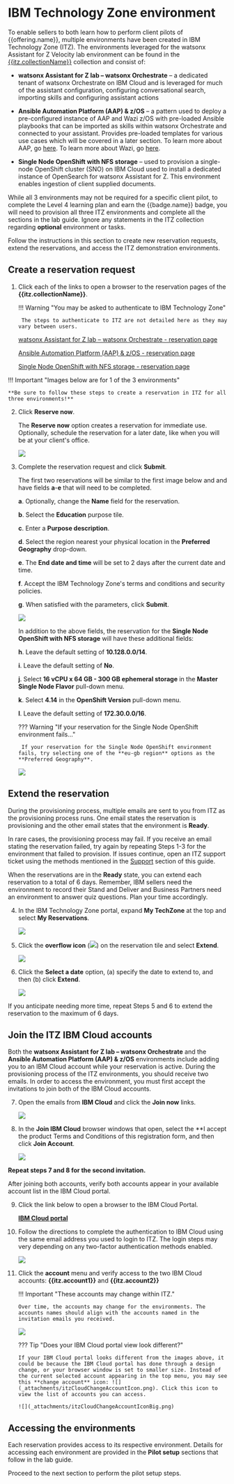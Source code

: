 # IBM Technology Zone environment
To enable sellers to both learn how to perform client pilots of {{offering.name}}, multiple environments have been created in IBM Technology Zone (ITZ). The environments leveraged for the watsonx Assistant for Z Velocity lab environment can be found in the <a href="{{itz.collectionURL}}" target="_blank">{{itz.collectionName}}</a> collection and consist of:

- **watsonx Assistant for Z lab – watsonx Orchestrate** – a dedicated tenant of watsonx Orchestrate on IBM Cloud and is leveraged for much of the assistant configuration, configuring conversational search, importing skills and configuring assistant actions

- **Ansible Automation Platform (AAP) & z/OS** – a pattern used to deploy a pre-configured instance of AAP and Wazi z/OS with pre-loaded Ansible playbooks that can be imported as skills within watsonx Orchestrate and connected to your assistant. Provides pre-loaded templates for various use cases which will be covered in a later section. To learn more about AAP, go <a href="https://www.redhat.com/en/technologies/management/ansible" target="_blank">here</a>. To learn more about Wazi, go <a href="https://www.ibm.com/cloud/wazi-as-a-service" target="_blank">here</a>.

- **Single Node OpenShift with NFS storage** – used to provision a single-node OpenShift cluster (SNO) on IBM Cloud used to install a dedicated instance of OpenSearch for watsonx Assistant for Z. This environment enables ingestion of client supplied documents.

<!-- Add architecture info here -->

While all 3 environments may not be required for a specific client pilot, to complete the Level 4 learning plan and earn the {{badge.name}} badge, you will need to provision all three ITZ environments and complete all the sections in the lab guide. Ignore any statements in the ITZ collection regarding **optional** environment or tasks. 

 <!-- ITZ currently restricts individual users to a maximum of two concurrent environment reservations for the purpose of education or training. To overcome this limitation, an IBM Sales Cloud opportunity number has been created: #######. You will use this number when creating your reservations. This opportunity number should only be used for the purpose of completing this training. -->

Follow the instructions in this section to create new reservation requests, extend the reservations, and access the ITZ demonstration environments.
## Create a reservation request
1. Click each of the links to open a browser to the reservation pages of the **{{itz.collectionName}}**.

    !!! Warning "You may be asked to authenticate to IBM Technology Zone"

        The steps to authenticate to ITZ are not detailed here as they may vary between users.

    <a href="{{itz.orchestrateEnv}}" target="_blank">watsonx Assistant for Z lab – watsonx Orchestrate - reservation page</a>
    
    <a href="{{itz.aapEnv}}" target="_blank">Ansible Automation Platform (AAP) & z/OS - reservation page</a>
    
    <a href="{{itz.snoEnv}}" target="_blank">Single Node OpenShift with NFS storage - reservation page</a>

!!! Important "Images below are for 1 of the 3 environments"

    **Be sure to follow these steps to create a reservation in ITZ for all three environments!**

2. Click **Reserve now**.

    The **Reserve now** option creates a reservation for immediate use. Optionally, schedule the reservation for a later date, like when you will be at your client's office.

    ![](_attachments/itzRSVPReserveNow.png)

3. Complete the reservation request and click **Submit**.

    The first two reservations will be similar to the first image below and and have fields **a**-**e** that will need to be completed.

    **a**. Optionally, change the **Name** field for the reservation.

    **b**. Select the **Education** purpose tile.

    **c**. Enter a **Purpose description**.

    **d**. Select the region nearest your physical location in the **Preferred Geography** drop-down.

    **e**. The **End date and time** will be set to 2 days after the current date and time.

    **f**. Accept the IBM Technology Zone's terms and conditions and security policies.

    **g**. When satisfied with the parameters, click **Submit**.

    ![](_attachments/itzRSVPReservationPage.png)

    In addition to the above fields, the reservation for the **Single Node OpenShift with NFS storage** will have these additional fields:

    **h**. Leave the default setting of **10.128.0.0/14**.

    **i**. Leave the default setting of **No**.

    **j**. Select **16 vCPU x 64 GB - 300 GB ephemeral storage** in the **Master Single Node Flavor** pull-down menu.

    **k**. Select **4.14** in the **OpenShift Version** pull-down menu.

    **l**. Leave the default setting of **172.30.0.0/16**.

    ??? Warning "If your reservation for the Single Node OpenShift environment fails..."

        If your reservation for the Single Node OpenShift environment fails, try selecting one of the **eu-gb region** options as the **Preferred Geography**.

    ![](_attachments/itzRSVPReservationPage2.png)

<div style="page-break-after: always;"></div>

## Extend the reservation
During the provisioning process, multiple emails are sent to you from ITZ as the provisioning process runs. One email states the reservation is provisioning and the other email states that the environment is **Ready**.

In rare cases, the provisioning process may fail. If you receive an email stating the reservation failed, try again by repeating Steps 1-3 for the environment that failed to provision. If issues continue, open an ITZ support ticket using the methods mentioned in the [Support](index.md#support) section of this guide.

When the reservations are in the **Ready** state, you can extend each reservation to a total of 6 days. Remember, IBM sellers need the environment to record their Stand and Deliver and Business Partners need an environment to answer quiz questions. Plan your time accordingly.

4. In the IBM Technology Zone portal, expand **My TechZone** at the top and select **My Reservations**.

    ![](_attachments/itzMyReservations.png)

5. Click the **overflow icon** (![](_attachments/overflowIcon.png)) on the reservation tile and select **Extend**.

    ![](_attachments/itzExtendMenu.png)
<div style="page-break-after: always;"></div>

6. Click the **Select a date** option, (a) specify the date to extend to, and then (b) click **Extend**.

    ![](_attachments/itzExtendRsvp.png)

If you anticipate needing more time, repeat Steps 5 and 6 to extend the reservation to the maximum of 6 days.
<div style="page-break-after: always;"></div>

## Join the ITZ IBM Cloud accounts
Both the **watsonx Assistant for Z lab – watsonx Orchestrate** and the **Ansible Automation Platform (AAP) & z/OS** environments include adding you to an IBM Cloud account while your reservation is active. During the provisioning process of the ITZ environments, you should receive two emails. In order to access the environment, you must first accept the invitations to join both of the IBM Cloud accounts. 

7. Open the emails from **IBM Cloud** and click the **Join now** links.

    ![](_attachments/itzJoinCloudEmail.png)

8. In the **Join IBM Cloud** browser windows that open, select the **I accept the product Terms and Conditions of this registration form, and then click **Join Account**.

    ![](_attachments/itzJoinCloud.png)

**Repeat steps 7 and 8 for the second invitation.**

After joining both accounts, verify both accounts appear in your available account list in the IBM Cloud portal.

9. Click the link below to open a browser to the IBM Cloud Portal.

    <a href="cloud.ibm.com" target="_blank">**IBM Cloud portal**</a>

10. Follow the directions to complete the authentication to IBM Cloud using the same email address you used to login to ITZ. The login steps may very depending on any two-factor authentication methods enabled. 

    ![](_attachments/itzCloudLogin.png)

11. Click the **account** menu and verify access to the two IBM Cloud accounts: **{{itz.account1}}** and **{{itz.account2}}**

    !!! Important "These accounts may change within ITZ."

        Over time, the accounts may change for the environments. The accounts names should align with the accounts named in the invitation emails you received. 

    ![](_attachments/itzCloudAccountsVerify.png)

    ??? Tip "Does your IBM Cloud portal view look different?"

        If your IBM Cloud portal looks different from the images above, it could be because the IBM Cloud portal has done through a design change, or your browser window is set to smaller size. Instead of the current selected account appearing in the top menu, you may see this **change account** icon: ![](_attachments/itzCloudChangeAccountIcon.png). Click this icon to view the list of accounts you can access.

        ![](_attachments/itzCloudChangeAccountIconBig.png)

## Accessing the environments
Each reservation provides access to its respective environment. Details for accessing each environment are provided in the **Pilot setup** sections that follow in the lab guide.

Proceed to the next section to perform the pilot setup steps.